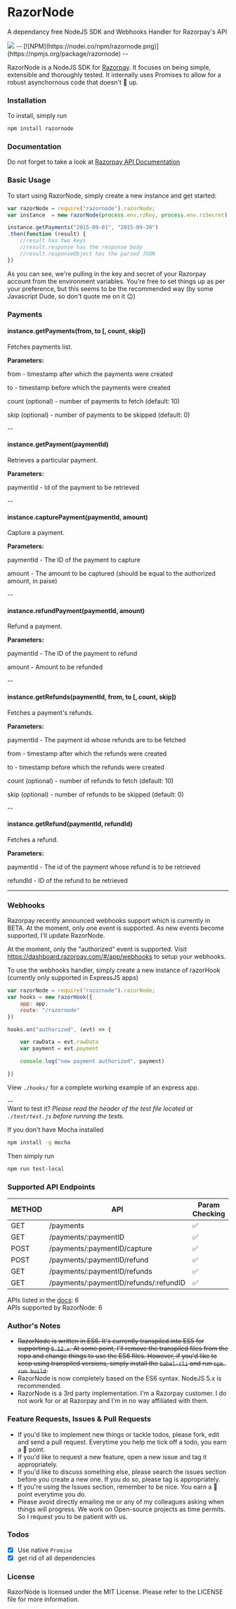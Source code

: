 # RazorNode

A dependancy free NodeJS SDK and Webhooks Handler for Razorpay's API

<img src="https://api.travis-ci.org/DZNS/RazorNode.svg" />
--
[![NPM](https://nodei.co/npm/razornode.png)](https://npmjs.org/package/razornode)
--

RazorNode is a NodeJS SDK for [Razorpay][1]. It focuses on being simple, extensible and thoroughly tested. It internally uses Promises to allow for a robust asynchornous code that doesn't 🍲 up.

### Installation

To install, simply run  

````bash
npm install razornode
````

### Documentation

Do not forget to take a look at [Razorpay API Documentation](https://docs.razorpay.com/docs/payments)

### Basic Usage

To start using RazorNode, simply create a new instance and get started:

````javascript
var razorNode = require("razornode").razorNode;
var instance  = new razorNode(process.env.rzKey, process.env.rzSecret);

instance.getPayments("2015-09-01", "2015-09-30")
.then(function (result) {
    //result has two keys
    //result.response has the response body
    //result.responseObject has the parsed JSON
})
````

As you can see, we're pulling in the key and secret of your Razorpay account from the environment variables. You're free to set things up as per your preference, but this seems to be the recommended way (by some Javascript Dude, so don't quote me on it 😉)

### Payments

#### instance.getPayments(from, to [, count, skip])

Fetches payments list.

**Parameters:**

from - timestamp after which the payments were created

to - timestamp before which the payments were created

count (optional) - number of payments to fetch (default: 10)

skip (optional) - number of payments to be skipped (default: 0)

--

#### instance.getPayment(paymentId)

Retrieves a particular payment.

**Parameters:**

paymentId - Id of the payment to be retrieved

--

#### instance.capturePayment(paymentId, amount)

Capture a payment.

**Parameters:**

paymentId - The ID of the payment to capture

amount - The amount to be captured (should be equal to the authorized amount, in paise)

--

#### instance.refundPayment(paymentId, amount)

Refund a payment.

**Parameters:**

paymentId - The ID of the payment to refund

amount - Amount to be refunded

--

#### instance.getRefunds(paymentId, from, to [, count, skip])

Fetches a payment's refunds.

**Parameters:**

paymentId - The payment id whose refunds are to be fetched

from - timestamp after which the refunds were created

to - timestamp before which the refunds were created

count (optional) - number of refunds to fetch (default: 10)

skip (optional) - number of refunds to be skipped (default: 0)

--

#### instance.getRefund(paymentId, refundId)

Fetches a refund.

**Parameters:**

paymentId - The id of the payment whose refund is to be retrieved

refundId - ID of the refund to be retrieved

---

### Webhooks

Razorpay recently announced webhooks support which is currently in BETA. At the moment, only one event is supported. As new events become supported, I'll update RazorNode.

At the moment, only the "authorized" event is supported. Visit https://dashboard.razorpay.com/#/app/webhooks to setup your webhooks.

To use the webhooks handler, simply create a new instance of razorHook (currently only supported in ExpressJS apps)
```javascript
var razorNode = require("razornode").razorNode;
var hooks = new razorHook({
    app: app,
    route: "/razornode"
})

hooks.on("authorized", (evt) => {

    var rawData = evt.rawData
    var payment = evt.payment

    console.log("new payment authorized", payment)

})
```

View `./hooks/` for a complete working example of an express app.  

--  
Want to test it?
*Please read the header of the test file located at `./test/test.js` before running the tests.*

If you don't have Mocha installed
````bash
npm install -g mocha
````

Then simply run
````bash
npm run test-local
````

### Supported API Endpoints
| METHOD | API | Param Checking  | Supported |
|---|---|---|---|
|GET|/payments|✅|✅|
|GET|/payments/:paymentID|✅|✅|
|POST|/payments/:paymentID/capture|✅|✅|
|POST|/payments/:paymentID/refund|✅|✅|
|GET|/payments/:paymentID/refunds|✅|✅|
|GET|/payments/:paymentID/refunds/:refundID|✅|✅|

APIs listed in the [docs][2]: 6  
APIs supported by RazorNode: 6

### Author's Notes
- ~~RazorNode is written in ES6. It's currently transpiled into ES5 for supporting `0.12.x`. At some point, I'll remove the transpiled files from the repo and change things to use the ES6 files. However, if you'd like to keep using transpiled versions, simply install the `babel-cli` and run `npm run build`.~~
- RazorNode is now completely based on the ES6 syntax. NodeJS 5.x is recommended.
- RazorNode is a 3rd party implementation. I'm a Razorpay customer. I do not work for or at Razorpay and I'm in no way affiliated with them.

### Feature Requests, Issues & Pull Requests
- If you'd like to implement new things or tackle todos, please fork, edit and send a pull request. Everytime you help me tick off a todo, you earn a 🍪 point.
- If you'd like to request a new feature, open a new issue and tag it appropriately.
- If you'd like to discuss something else, please search the issues section before you create a new one. If you do so, please tag is appropriately.
- If you're using the Issues section, remember to be nice. You earn a 🍪 point everytime you do.
- Please avoid directly emailing me or any of my colleagues asking when things will progress. We work on Open-source projects as time permits. So I request you to be patient with us.

### Todos
- [x] Use native `Promise`  
- [x] get rid of all dependencies  

### License
RazorNode is licensed under the MIT License. Please refer to the LICENSE file for more information.

[1]: https://razorpay.com/
[2]: https://docs.razorpay.com/docs/payments
